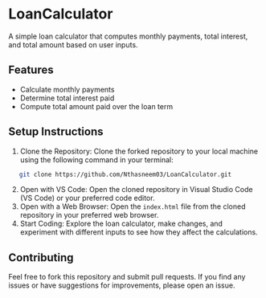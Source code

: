 # LoanCalculator

A simple loan calculator that computes monthly payments, total interest, and total amount based on user inputs.

## Features

- Calculate monthly payments
- Determine total interest paid
- Compute total amount paid over the loan term



## Setup Instructions

1. Clone the Repository: Clone the forked repository to your local machine using the following command in your terminal:
 ``` bash
    git clone https://github.com/Nthasneem03/LoanCalculator.git
```
2. Open with VS Code: Open the cloned repository in Visual Studio Code (VS Code) or your preferred code editor.
3. Open with a Web Browser: Open the `index.html` file from the cloned repository in your preferred web browser.
4. Start Coding: Explore the loan calculator, make changes, and experiment with different inputs to see how they affect the calculations.


## Contributing
Feel free to fork this repository and submit pull requests. If you find any issues or have suggestions for improvements, please open an issue.
